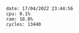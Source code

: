 

                date: 17/04/2022 23:44:56
                cpu: 0.1%
                ram: 18.8%
                cycles: 13440

                         